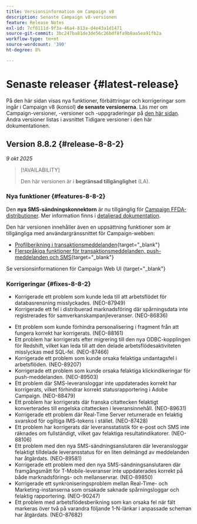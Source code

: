 ```yaml
---
title: Versionsinformation om Campaign v8
description: Senaste Campaign v8-versionen
feature: Release Notes
exl-id: 7cf8111d-9f3a-46a4-813a-d4e43a1d1471
source-git-commit: 3bc247ba81de3de56c26bdf8fa9b8aa5ea91fb2a
workflow-type: tm+mt
source-wordcount: '390'
ht-degree: 8%

---
```


# Senaste releaser {#latest-release}

På den här sidan visas nya funktioner, förbättringar och korrigeringar som ingår i Campaign v8 (konsol) **de senaste versionerna**. Läs mer om Campaign-versioner, -versioner och -uppgraderingar på [den här sidan](upgrades.md). Andra versioner listas i avsnittet Tidigare versioner i den här dokumentationen.

## Version 8.8.2 {#release-8-8-2}

_9 okt 2025_

>[!AVAILABILITY]
>
>Den här versionen är i **begränsad tillgänglighet** (LA).

### Nya funktioner {#features-8-8-2}

Den **nya SMS-sändningskonnektorn** är nu tillgänglig för [Campaign FFDA-distributioner](../architecture/enterprise-deployment.md). Mer information finns i [detaljerad dokumentation](../send/sms/sms.md).

Den här versionen innehåller även en uppsättning funktioner som är tillgängliga med användargränssnittet för Campaign-webben:

* [Profilberikning i transaktionsmeddelanden](https://experienceleague.adobe.com/docs/campaign-web/v8/msg/transactional-messages/profile-enrichment.html){target="_blank"}
* [Flerspråkiga funktioner för transaktionsmeddelanden, push-meddelanden och SMS](https://experienceleague.adobe.com/docs/campaign-web/v8/msg/multilingual.html){target="_blank"}

Se versionsinformationen för Campaign Web UI [](https://experienceleague.adobe.com/docs/campaign-web/v8/release-notes/release-notes.html){target="_blank"}

### Korrigeringar {#fixes-8-8-2}

<!--
* Fixed an issue which prevented dynamic reporting from being available for transactional messages.
-->
* Korrigerade ett problem som kunde leda till att arbetsflödet för databasrensning misslyckades. (NEO-87949)
* Korrigerade ett fel i distribuerad marknadsföring där spårningsdata inte registrerades för samverkanskampanjleveranser. (NEO-86836)
<!--
* Issue SMS2.0 with FFDA Continuous Deliveries (NEO-88785)
-->
* Ett problem som kunde förhindra personalisering i fragment från att fungera korrekt har korrigerats. (NEO-88161)
* Ett problem har korrigerats efter migrering till den nya ODBC-kopplingen för Redshift, vilket kan leda till att den delade arbetsflödesaktiviteten misslyckas med SQL-fel. (NEO-87466)
* Korrigerade ett problem som kunde orsaka felaktiga undantagsfel i arbetsflöden. (NEO-89207)
* Korrigerade ett problem som kunde orsaka felaktiga klickindikeringar för push-meddelanden. (NEO-89503)
* Ett problem där SMS-leveransloggar inte uppdaterades korrekt har korrigerats, vilket förhindrar korrekt statusrapportering i Adobe Campaign. (NEO-88479)
* Ett problem har korrigerats där franska citattecken felaktigt konverterades till engelska citattecken i leveransinnehåll. (NEO-89631)
* Korrigerade ett problem där Real-Time Server returnerade en felaktig svarskod för ogiltiga IMS-tokens i stället. (NEO-87428)
* Ett problem har korrigerats där leveransstatistik för e-post och SMS inte räknades om fullständigt, vilket gav felaktiga resultatindikatorer. (NEO-88106)
* Ett problem med den nya SMS-sändningsanslutaren där leveransloggar felaktigt tilldelade leveransstatus för en liten delmängd av meddelanden har åtgärdats. (NEO-89581)
* Korrigerade ett problem med den nya SMS-sändningsanslutaren där framgångsmått för T-Mobile-leveranser inte uppdaterades korrekt på både marknadsförings- och mellanservrar. (NEO-89850)
* Korrigerade ett synkroniseringsproblem mellan Real-Time- och Marketing-instanserna som orsakade saknade spårningsloggar och felaktig rapportering. (NEO-90247)
* Ett problem med arbetsflödesberikning som kan orsaka fel när fält markeras över två på varandra följande 1-N-länkar i anpassade scheman har åtgärdats. (NEO-87682)

